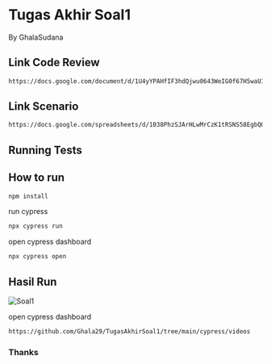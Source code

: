 # Tugas Akhir Soal1
By GhalaSudana

## Link Code Review
```bash
https://docs.google.com/document/d/1U4yYPAHfIF3hdQjwu0643WeIG0f67H5waU1IWvDh6T4/edit?usp=sharing
```

## Link Scenario
```bash
https://docs.google.com/spreadsheets/d/1038PhzSJArHLwMrCzK1tRSNS58EgbQGiGQg6Zj2ySXA/edit#gid=0
```

## Running Tests

## How to run

```bash
npm install
```

run cypress
```bash
npx cypress run
```

open cypress dashboard
```bash
npx cypress open
```
## Hasil Run 

![Soal1](https://user-images.githubusercontent.com/85092513/221378393-64658123-47db-4825-8eff-82ff7d221a9f.gif)

open cypress dashboard
```bash
https://github.com/Ghala29/TugasAkhirSoal1/tree/main/cypress/videos
```

### Thanks
